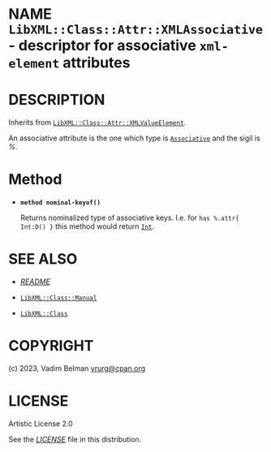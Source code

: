 NAME `LibXML::Class::Attr::XMLAssociative` - descriptor for associative `xml-element` attributes
================================================================================================

DESCRIPTION
===========

Inherits from [`LibXML::Class::Attr::XMLValueElement`](XMLValueElement.md).

An associative attribute is the one which type is [`Associative`](https://docs.raku.org/type/Associative) and the sigil is *%*.

Method
======

  * **`method nominal-keyof()`**

    Returns nominalized type of associative keys. I.e. for `has %.attr{ Int:D() }` this method would return [`Int`](https://docs.raku.org/type/Int).

SEE ALSO
========

  * [*README*](../../../../README.md)

  * [`LibXML::Class::Manual`](Class/Manual.md)

  * [`LibXML::Class`](../Class.md)

COPYRIGHT
=========

(c) 2023, Vadim Belman <vrurg@cpan.org>

LICENSE
=======

Artistic License 2.0

See the [*LICENSE*](../../../../LICENSE) file in this distribution.

